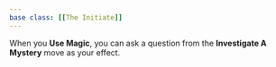 ```yaml
---
base class: [[The Initiate]]
---
```

When you **Use Magic**, you can ask a question from the **Investigate A Mystery** move as your effect.
